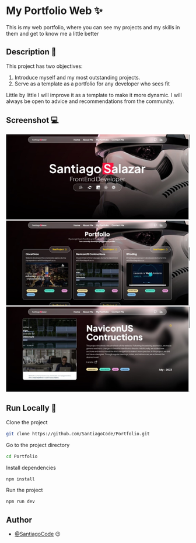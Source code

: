 # My Portfolio Web ✨

This is my web portfolio, where you can see my projects and my skills in them and get to know me a little better

## Description 👀

This project has two objectives:

1. Introduce myself and my most outstanding projects.
2. Serve as a template as a portfolio for any developer who sees fit

Little by little I will improve it as a template to make it more dynamic. I will always be open to advice and recommendations from the community.

## Screenshot 💻

![alt text](image.jpg)
![alt text](image-2.jpg)
![alt text](image-3.jpg)

## Run Locally 🚀

Clone the project

```bash
git clone https://github.com/SantiagoCode/Portfolio.git
```

Go to the project directory

```bash
cd Portfolio
```

Install dependencies

```bash
npm install
```

Run the project

```bash
npm run dev
```

## Author

- [@SantiagoCode](https://www.github.com/SantiagoCode) 😉
